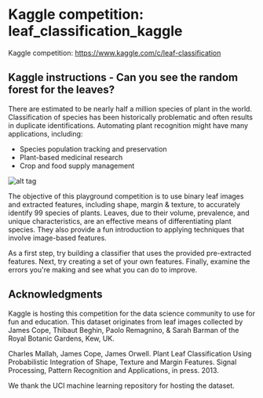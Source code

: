 # Kaggle competition: leaf_classification_kaggle
Kaggle competition: https://www.kaggle.com/c/leaf-classification

Kaggle instructions - Can you see the random forest for the leaves?
----------------------------------------------- 

There are estimated to be nearly half a million species of plant in the world. Classification of species has been historically problematic and often results in duplicate identifications. Automating plant recognition might have many applications, including:

* Species population tracking and preservation
* Plant-based medicinal research
* Crop and food supply management

![alt tag](https://kaggle2.blob.core.windows.net/competitions/kaggle/5408/media/bigleaves.jpg)

The objective of this playground competition is to use binary leaf images and extracted features, including shape, margin & texture, to accurately identify 99 species of plants. Leaves, due to their volume, prevalence, and unique characteristics, are an effective means of differentiating plant species. They also provide a fun introduction to applying techniques that involve image-based features.

As a first step, try building a classifier that uses the provided pre-extracted features. Next, try creating a set of your own features. Finally, examine the errors you're making and see what you can do to improve.

## Acknowledgments

Kaggle is hosting this competition for the data science community to use for fun and education. This dataset originates from leaf images collected by  
James Cope, Thibaut Beghin, Paolo Remagnino, & Sarah Barman of the Royal Botanic Gardens, Kew, UK.

Charles Mallah, James Cope, James Orwell. Plant Leaf Classification Using Probabilistic Integration of Shape, Texture and Margin Features. Signal Processing, Pattern Recognition and Applications, in press. 2013.

We thank the UCI machine learning repository for hosting the dataset.

